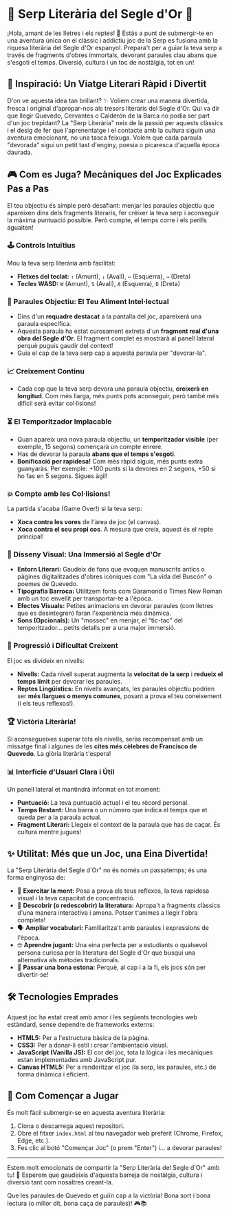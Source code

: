 # 🐍 Serp Literària del Segle d'Or 📜

¡Hola, amant de les lletres i els reptes! 👋 Estàs a punt de submergir-te en una aventura única on el clàssic i addictiu joc de la Serp es fusiona amb la riquesa literària del Segle d'Or espanyol. Prepara't per a guiar la teva serp a través de fragments d'obres immortals, devorant paraules clau abans que s'esgoti el temps. Diversió, cultura i un toc de nostàlgia, tot en un!

## 🌟 Inspiració: Un Viatge Literari Ràpid i Divertit

D'on ve aquesta idea tan brillant? ✨ Volíem crear una manera divertida, fresca i original d'apropar-nos als tresors literaris del Segle d'Or. Qui va dir que llegir Quevedo, Cervantes o Calderón de la Barca no podia ser part d'un joc trepidant? La "Serp Literària" neix de la passió per aquests clàssics i el desig de fer que l'aprenentatge i el contacte amb la cultura siguin una aventura emocionant, no una tasca feixuga. Volem que cada paraula "devorada" sigui un petit tast d'enginy, poesia o picaresca d'aquella època daurada.

## 🎮 Com es Juga? Mecàniques del Joc Explicades Pas a Pas

El teu objectiu és simple però desafiant: menjar les paraules objectiu que apareixen dins dels fragments literaris, fer créixer la teva serp i aconseguir la màxima puntuació possible. Però compte, el temps corre i els perills aguaiten!

### 🕹️ Controls Intuïtius
Mou la teva serp literària amb facilitat:
*   **Fletxes del teclat:** `↑` (Amunt), `↓` (Avall), `←` (Esquerra), `→` (Dreta)
*   **Tecles WASD:** `W` (Amunt), `S` (Avall), `A` (Esquerra), `D` (Dreta)

### 🧠 Paraules Objectiu: El Teu Aliment Intel·lectual
*   Dins d'un **requadre destacat** a la pantalla del joc, apareixerà una paraula específica.
*   Aquesta paraula ha estat curosament extreta d'un **fragment real d'una obra del Segle d'Or**. El fragment complet es mostrarà al panell lateral perquè puguis gaudir del context!
*   Guia el cap de la teva serp cap a aquesta paraula per "devorar-la".

### 📈 Creixement Continu
*   Cada cop que la teva serp devora una paraula objectiu, **creixerà en longitud**. Com més llarga, més punts pots aconseguir, però també més difícil serà evitar col·lisions!

### ⏳ El Temporitzador Implacable
*   Quan apareix una nova paraula objectiu, un **temporitzador visible** (per exemple, 15 segons) començarà un compte enrere.
*   Has de devorar la paraula **abans que el temps s'esgoti**.
*   **Bonificació per rapidesa!** Com més ràpid siguis, més punts extra guanyaràs. Per exemple: +100 punts si la devores en 2 segons, +50 si ho fas en 5 segons. Sigues àgil!

### 💥 Compte amb les Col·lisions!
La partida s'acaba (Game Over!) si la teva serp:
*   **Xoca contra les vores** de l'àrea de joc (el canvas).
*   **Xoca contra el seu propi cos**. A mesura que creix, aquest és el repte principal!

### 🎨 Disseny Visual: Una Immersió al Segle d'Or
*   **Entorn Literari:** Gaudeix de fons que evoquen manuscrits antics o pàgines digitalitzades d'obres icòniques com "La vida del Buscón" o poemes de Quevedo.
*   **Tipografia Barroca:** Utilitzem fonts com Garamond o Times New Roman amb un toc envellit per transportar-te a l'època.
*   **Efectes Visuals:** Petites animacions en devorar paraules (com lletres que es desintegren) faran l'experiència més dinàmica.
*   **Sons (Opcionals):** Un "mossec" en menjar, el "tic-tac" del temporitzador... petits detalls per a una major immersió.

### 🚀 Progressió i Dificultat Creixent
El joc es divideix en nivells:
*   **Nivells:** Cada nivell superat augmenta la **velocitat de la serp** i **redueix el temps límit** per devorar les paraules.
*   **Reptes Lingüístics:** En nivells avançats, les paraules objectiu podrien ser **més llargues o menys comunes**, posant a prova el teu coneixement (i els teus reflexos!).

### 🏆 Victòria Literària!
Si aconsegueixes superar tots els nivells, seràs recompensat amb un missatge final i algunes de les **cites més cèlebres de Francisco de Quevedo**. La glòria literària t'espera!

### 📊 Interfície d'Usuari Clara i Útil
Un panell lateral et mantindrà informat en tot moment:
*   **Puntuació:** La teva puntuació actual i el teu rècord personal.
*   **Temps Restant:** Una barra o un número que indica el temps que et queda per a la paraula actual.
*   **Fragment Literari:** Llegeix el context de la paraula que has de caçar. És cultura mentre jugues!

## ✨ Utilitat: Més que un Joc, una Eina Divertida!

La "Serp Literària del Segle d'Or" no és només un passatemps; és una forma enginyosa de:
*   🧠 **Exercitar la ment:** Posa a prova els teus reflexos, la teva rapidesa visual i la teva capacitat de concentració.
*   📖 **Descobrir (o redescobrir) la literatura:** Apropa't a fragments clàssics d'una manera interactiva i amena. Potser t'animes a llegir l'obra completa!
*   🗣️ **Ampliar vocabulari:** Familiaritza't amb paraules i expressions de l'època.
*   🤓 **Aprendre jugant:** Una eina perfecta per a estudiants o qualsevol persona curiosa per la literatura del Segle d'Or que busqui una alternativa als mètodes tradicionals.
*   🎉 **Passar una bona estona:** Perquè, al cap i a la fi, els jocs són per divertir-se!

## 🛠️ Tecnologies Emprades

Aquest joc ha estat creat amb amor i les següents tecnologies web estàndard, sense dependre de frameworks externs:
*   **HTML5:** Per a l'estructura bàsica de la pàgina.
*   **CSS3:** Per a donar-li estil i crear l'ambientació visual.
*   **JavaScript (Vanilla JS):** El cor del joc, tota la lògica i les mecàniques estan implementades amb JavaScript pur.
*   **Canvas HTML5:** Per a renderitzar el joc (la serp, les paraules, etc.) de forma dinàmica i eficient.

## 🚀 Com Començar a Jugar

És molt fàcil submergir-se en aquesta aventura literària:
1.  Clona o descarrega aquest repositori.
2.  Obre el fitxer `index.html` al teu navegador web preferit (Chrome, Firefox, Edge, etc.).
3.  Fes clic al botó "Començar Joc" (o prem "Enter") i... a devorar paraules!

---

Estem molt emocionats de compartir la "Serp Literària del Segle d'Or" amb tu! 🤩 Esperem que gaudeixis d'aquesta barreja de nostàlgia, cultura i diversió tant com nosaltres creant-la.

Que les paraules de Quevedo et guiïn cap a la victòria! Bona sort i bona lectura (o millor dit, bona caça de paraules)! 🎮📚